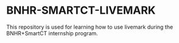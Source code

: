 # BNHR-SMARTCT-LIVEMARK
This repository is used for learning how to use livemark during the BNHR+SmartCT internship program.
